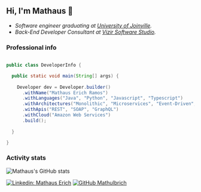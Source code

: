 ## Hi, I'm Mathaus 👋

* _Software engineer graduating at [University of Joinville](https://www.univille.edu.br)._
* _Back-End Developer Consultant at [Vizir Software Studio](https://vizir.com.br)._


### Professional info

```java

public class DeveloperInfo {

  public static void main(String[] args) {
    
    Developer dev = Developer.builder()
      .withName("Mathaus Erich Ramos")
      .withLanguages("Java", "Python", "Javascript", "Typescript")
      .withArchitectures("Monolithic", "Microservices", "Event-Driven", "MVC")
      .withApis("REST", "SOAP", "GraphQL")
      .withCloud("Amazon Web Services")
      .build();
    
  }

}
```

### Activity stats
![Mathaus's GitHub stats](https://github-readme-stats.vercel.app/api?username=mathulbrich&show_icons=true&theme=tokyonight)

[![Linkedin: Mathaus Erich](https://img.shields.io/badge/-Mathaus%20Erich-blue?style=flat-square&logo=Linkedin&logoColor=white&link=https://www.linkedin.com/in/mathaus-erich-ramos-9b7a51135/)](https://www.linkedin.com/in/mathaus-erich-ramos-9b7a51135/)
[![GitHub Mathulbrich](https://img.shields.io/github/followers/Mathulbrich?label=follow&style=social)](https://github.com/Mathulbrich)
